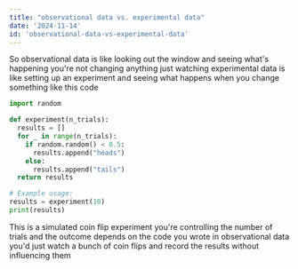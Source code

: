 ```yaml
---
title: "observational data vs. experimental data"
date: '2024-11-14'
id: 'observational-data-vs-experimental-data'
---
```


So observational data is like looking out the window and seeing what's happening  you're not changing anything just watching  experimental data is like setting up an experiment and seeing what happens when you change something  like  this code 

```python
import random

def experiment(n_trials):
  results = []
  for _ in range(n_trials):
    if random.random() < 0.5:
      results.append("heads")
    else:
      results.append("tails")
  return results

# Example usage:
results = experiment(10)
print(results) 
```

This is a simulated coin flip experiment  you're controlling the number of trials  and the outcome depends on the code you wrote  in observational data you'd just watch a bunch of coin flips and record the results  without influencing them
